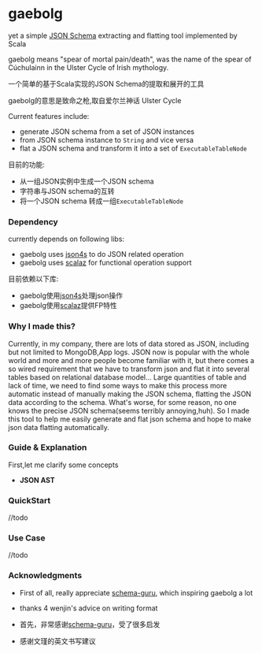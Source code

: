 # gaebolg

yet a simple [JSON Schema](http://json-schema.org/) extracting and flatting tool implemented by Scala 

gaebolg means "spear of mortal pain/death", was the name of the spear of Cúchulainn in the Ulster Cycle of Irish mythology.

一个简单的基于Scala实现的JSON Schema的提取和展开的工具

gaebolg的意思是致命之枪,取自爱尔兰神话 Ulster Cycle

 Current features include:
 
 - generate JSON schema from a set of JSON instances
 - from JSON schema instance to `String` and vice versa
 - flat a JSON schema and transform it into a set of `ExecutableTableNode`

目前的功能:

- 从一组JSON实例中生成一个JSON schema
- 字符串与JSON schema的互转
- 将一个JSON schema 转成一组`ExecutableTableNode`

### Dependency
currently depends on following libs:
- gaebolg uses [json4s](https://github.com/json4s/json4s) to do JSON related operation
- gaebolg uses [scalaz](https://github.com/scalaz/scalaz) for functional operation support

目前依赖以下库:

- gaebolg使用[json4s](https://github.com/json4s/json4s)处理json操作
- gaebolg使用[scalaz](https://github.com/scalaz/scalaz)提供FP特性


### Why I made this?
   Currently, in my company, there are lots of data stored as JSON, including but not limited to MongoDB,App logs. JSON now is popular with the whole world and more and more people become familiar with it, but there comes a so wired requirement that we have to transform json and flat it into several tables based on relational database model... Large quantities of table and lack of time, we need to find some ways to make this process more automatic instead of manually making the JSON schema, flatting the JSON data according to the schema. What's worse, for some reason, no one knows the precise JSON schema(seems terribly annoying,huh). So I made this tool to help me easily generate and flat json schema and hope to make json data flatting automatically.

   
### Guide & Explanation
  First,let me clarify some concepts
  - **JSON AST**
  
### QuickStart
//todo 

### Use Case
//todo




### Acknowledgments

  - First of all, really appreciate [schema-guru](https://github.com/snowplow/schema-guru), which inspiring gaebolg a lot
  
  - thanks 4 wenjin's advice on writing format
 
 - 首先，非常感谢[schema-guru](https://github.com/snowplow/schema-guru)，受了很多启发
 - 感谢文瑾的英文书写建议